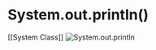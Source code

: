 # System.out.println()

[[System Class]]
![System.out.println](library/attachments/2022-07-27-21-39-32.png)
